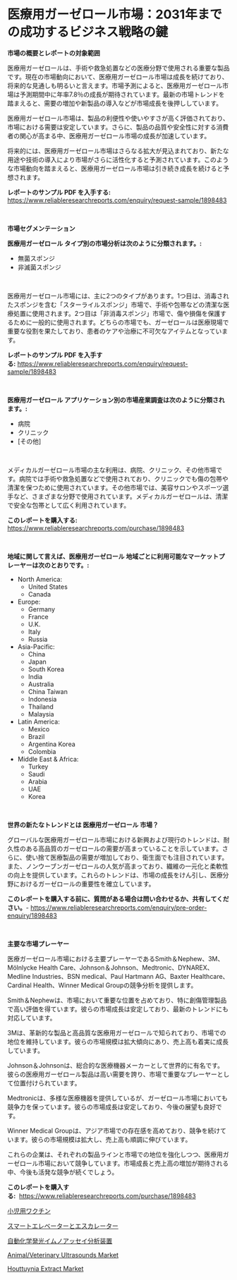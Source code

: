 <p><h1>医療用ガーゼロール市場：2031年までの成功するビジネス戦略の鍵</h1></p><p><strong>市場の概要とレポートの対象範囲</strong></p>
<p><p>医療用ガーゼロールは、手術や救急処置などの医療分野で使用される重要な製品です。現在の市場動向において、医療用ガーゼロール市場は成長を続けており、将来的な見通しも明るいと言えます。市場予測によると、医療用ガーゼロール市場は予測期間中に年率7.8％の成長が期待されています。最新の市場トレンドを踏まえると、需要の増加や新製品の導入などが市場成長を後押ししています。</p><p>医療用ガーゼロール市場は、製品の利便性や使いやすさが高く評価されており、市場における需要は安定しています。さらに、製品の品質や安全性に対する消費者の関心が高まる中、医療用ガーゼロール市場の成長が加速しています。</p><p>将来的には、医療用ガーゼロール市場はさらなる拡大が見込まれており、新たな用途や技術の導入により市場がさらに活性化すると予測されています。このような市場動向を踏まえると、医療用ガーゼロール市場は引き続き成長を続けると予想されます。</p></p>
<p><strong>レポートのサンプル PDF を入手する:</strong> <a href="https://www.reliableresearchreports.com/enquiry/request-sample/1898483">https://www.reliableresearchreports.com/enquiry/request-sample/1898483</a></p>
<p>&nbsp;</p>
<p><strong>市場セグメンテーション</strong></p>
<p><strong>医療用ガーゼロール タイプ別の市場分析は次のように分類されます。:</strong></p>
<p><ul><li>無菌スポンジ</li><li>非滅菌スポンジ</li></ul></p>
<p>&nbsp;</p>
<p><p>医療用ガーゼロール市場には、主に2つのタイプがあります。1つ目は、消毒されたスポンジを含む「スターライルスポンジ」市場で、手術や包帯などの清潔な医療処置に使用されます。2つ目は「非消毒スポンジ」市場で、傷や損傷を保護するために一般的に使用されます。どちらの市場でも、ガーゼロールは医療現場で重要な役割を果たしており、患者のケアや治療に不可欠なアイテムとなっています。</p></p>
<p><strong>レポートのサンプル PDF を入手する:</strong>&nbsp;<a href="https://www.reliableresearchreports.com/enquiry/request-sample/1898483">https://www.reliableresearchreports.com/enquiry/request-sample/1898483</a></p>
<p>&nbsp;</p>
<p><strong> 医療用ガーゼロール アプリケーション別の市場産業調査は次のように分類されます。:</strong></p>
<p><ul><li>病院</li><li>クリニック</li><li>[その他]</li></ul></p>
<p>&nbsp;</p>
<p><p>メディカルガーゼロール市場の主な利用は、病院、クリニック、その他市場です。病院では手術や救急処置などで使用されており、クリニックでも傷の包帯や清潔を保つために使用されています。その他市場では、美容サロンやスポーツ選手など、さまざまな分野で使用されています。メディカルガーゼロールは、清潔で安全な包帯として広く利用されています。</p></p>
<p><strong>このレポートを購入する:</strong>&nbsp; <a href="https://www.reliableresearchreports.com/purchase/1898483">https://www.reliableresearchreports.com/purchase/1898483</a></p>
<p>&nbsp;</p>
<p><strong>地域に関して言えば、医療用ガーゼロール 地域ごとに利用可能なマーケットプレーヤーは次のとおりです。:</strong></p>
<p><ul>
    <li>
        North America:
        <ul>
            <li>United States</li>
            <li>Canada</li>
        </ul>
    </li>
    <li>
        Europe:
        <ul>
            <li>Germany</li>
            <li>France</li>
            <li>U.K.</li>
            <li>Italy</li>
            <li>Russia</li>
        </ul>
    </li>
    <li>
        Asia-Pacific:
        <ul>
            <li>China</li>
            <li>Japan</li>
            <li>South Korea</li>
            <li>India</li>
            <li>Australia</li>
            <li>China Taiwan</li>
            <li>Indonesia</li>
            <li>Thailand</li>
            <li>Malaysia</li>
        </ul>
    </li>
    <li>
        Latin America:
        <ul>
            <li>Mexico</li>
            <li>Brazil</li>
            <li>Argentina Korea</li>
            <li>Colombia</li>
        </ul>
    </li>
    <li>
        Middle East & Africa:
        <ul>
            <li>Turkey</li>
            <li>Saudi</li>
            <li>Arabia</li>
            <li>UAE</li>
            <li>Korea</li>
        </ul>
    </li>
    </ul></p>
<p>&nbsp;</p>
<p><strong>世界の新たなトレンドとは 医療用ガーゼロール 市場？</strong></p>
<p><p>グローバルな医療用ガーゼロール市場における新興および現行のトレンドは、耐久性のある高品質のガーゼロールの需要が高まっていることを示しています。さらに、使い捨て医療製品の需要が増加しており、衛生面でも注目されています。また、ノンウーブンガーゼロールの人気が高まっており、繊維の一元化と柔軟性の向上を提供しています。これらのトレンドは、市場の成長をけん引し、医療分野におけるガーゼロールの重要性を確立しています。</p></p>
<p><strong>このレポートを購入する前に、質問がある場合は問い合わせるか、共有してください。</strong>- <a href="https://www.reliableresearchreports.com/enquiry/pre-order-enquiry/1898483">https://www.reliableresearchreports.com/enquiry/pre-order-enquiry/1898483</a></p>
<p>&nbsp;</p>
<p><strong>主要な市場プレーヤー</strong></p>
<p><p>医療ガーゼロール市場における主要プレーヤーであるSmith＆Nephew、3M、Mölnlycke Health Care、Johnson＆Johnson、Medtronic、DYNAREX、Medline Industries、BSN medical、Paul Hartmann AG、Baxter Healthcare、Cardinal Health、Winner Medical Groupの競争分析を提供します。</p><p>Smith＆Nephewは、市場において重要な位置を占めており、特に創傷管理製品で高い評価を得ています。彼らの市場成長は安定しており、最新のトレンドにも対応しています。 </p><p>3Mは、革新的な製品と高品質な医療用ガーゼロールで知られており、市場での地位を維持しています。彼らの市場規模は拡大傾向にあり、売上高も着実に成長しています。</p><p>Johnson＆Johnsonは、総合的な医療機器メーカーとして世界的に有名です。彼らの医療用ガーゼロール製品は高い需要を誇り、市場で重要なプレーヤーとして位置付けられています。</p><p>Medtronicは、多様な医療機器を提供しているが、ガーゼロール市場においても競争力を保っています。彼らの市場成長は安定しており、今後の展望も良好です。</p><p>Winner Medical Groupは、アジア市場での存在感を高めており、競争を続けています。彼らの市場規模は拡大し、売上高も順調に伸びています。</p><p>これらの企業は、それぞれの製品ラインと市場での地位を強化しつつ、医療用ガーゼロール市場において競争しています。市場成長と売上高の増加が期待される中、今後も活発な競争が続くでしょう。</p></p>
<p><strong>このレポートを購入する:</strong>&nbsp;&nbsp;<a href="https://www.reliableresearchreports.com/purchase/1898483">https://www.reliableresearchreports.com/purchase/1898483</a></p>
<p><p><a href="https://github.com/ppmazlotr77499/Market-Research-Report-List-1/blob/main/8047937194248.md">小児用ワクチン</a></p><p><a href="https://medium.com/@kelsitorphy644/%E3%82%B9%E3%83%9E%E3%83%BC%E3%83%88%E3%82%A8%E3%83%AC%E3%83%99%E3%83%BC%E3%82%BF%E3%83%BC%E3%81%8A%E3%82%88%E3%81%B3%E3%82%A8%E3%82%B9%E3%82%AB%E3%83%AC%E3%83%BC%E3%82%BF%E3%83%BC%E5%B8%82%E5%A0%B4%E3%81%AE%E3%82%A4%E3%83%B3%E3%82%B5%E3%82%A4%E3%83%88-%E5%B8%82%E5%A0%B4%E3%81%AE%E3%83%88%E3%83%AC%E3%83%B3%E3%83%89-%E6%88%90%E9%95%B7-2024%E5%B9%B4%E3%81%8B%E3%82%892031%E5%B9%B4%E3%81%BE%E3%81%A7%E3%81%AE%E4%BA%88%E6%B8%AC-41ca6ed5c56c">スマートエレベーターとエスカレーター</a></p><p><a href="https://medium.com/@kaydenjohns1964/%E8%87%AA%E5%8B%95%E5%8C%96%E5%8C%96%E5%AD%A6%E7%99%BA%E5%85%89%E5%85%8D%E7%96%AB%E6%B8%AC%E5%AE%9A%E8%A3%85%E7%BD%AE%E5%B8%82%E5%A0%B4%E8%A6%8F%E6%A8%A1%E3%81%A8%E5%B8%82%E5%A0%B4%E5%8B%95%E5%90%91-%E5%AE%8C%E5%85%A8%E3%81%AA%E6%A5%AD%E7%95%8C%E6%A6%82%E8%A6%B3-2024%E5%B9%B4%E3%81%8B%E3%82%892031%E5%B9%B4-13aeb260cce0">自動化学発光イムノアッセイ分析装置</a></p><p><a href="https://issuu.com/reportprime-2/docs/animalveterinary-ultrasounds-market-size-2030.pptx">Animal/Veterinary Ultrasounds Market</a></p><p><a href="https://github.com/lylyparadise/Market-Research-Report-List-2/blob/main/houttuynia-extract-market.md">Houttuynia Extract Market</a></p></p>